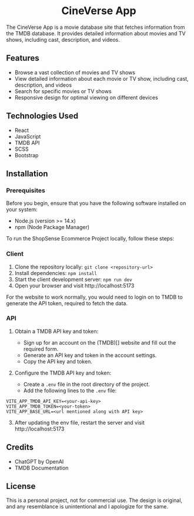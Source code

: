 <h1 align="center">CineVerse App</h1>

The CineVerse App is a movie database site that fetches information from the TMDB database. It provides detailed information about movies and TV shows, including cast, description, and videos.

## Features
- Browse a vast collection of movies and TV shows
- View detailed information about each movie or TV show, including cast, description, and videos
- Search for specific movies or TV shows
- Responsive design for optimal viewing on different devices
<!-- - Sort and filter movies or TV shows based on various criteria -->

## Technologies Used
   - React
   - JavaScript
   - TMDB API
   - SCSS
   - Bootstrap

## Installation
### Prerequisites

Before you begin, ensure that you have the following software installed on your system:

- Node.js (version >= 14.x)
- npm (Node Package Manager) 

To run the ShopSense Ecommerce Project locally, follow these steps:

### Client

1. Clone the repository locally: `git clone <repository-url>`
2. Install dependencies: `npm install`
3. Start the client development server: `npm run dev`
4. Open your browser and visit http://localhost:5173

For the website to work normally, you would need to login on to TMDB to generate the API token, required to fetch the data.

### API
1. Obtain a TMDB API key and token:
    - Sign up for an account on the (TMDB)[] website and fill out the required form.
    - Generate an API key and token in the account settings.
    - Copy the API key and token.

2. Configure the TMDB API key and token:
   - Create a `.env` file in the root directory of the project.
   - Add the following lines to the `.env` file:

  ```
  VITE_APP_TMDB_API_KEY=<your-api-key>
  VITE_APP_TMDB_TOKEN=<your-token>
  VITE_APP_BASE_URL=<url mentioned along with API key>
  ```
3. After updating the env file, restart the server and visit http://localhost:5173


<!-- ## ScreenShots -->

## Credits

- ChatGPT by OpenAI
- TMDB Documentation


## License
This is a personal project, not for commercial use. The design is original, and any resemblance is unintentional and I apologize for the same.